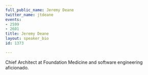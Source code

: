 ```yaml
---
full_public_name: Jeremy Deane
twitter_name: jtdeane
events:
- 2599
- 2601
title: Jeremy Deane
layout: speaker_bio
id: 1373

---
```

Chief Architect at Foundation Medicine and software engineering aficionado.